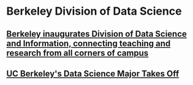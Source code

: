 # Berkeley Division of Data Science

## [Berkeley inaugurates Division of Data Science and Information, connecting teaching and research from all corners of campus](https://news.berkeley.edu/2018/11/01/berkeley-inaugurates-division-of-data-science-and-information-connecting-teaching-and-research-from-all-corners-of-campus/)

## [UC Berkeley's Data Science Major Takes Off](https://data.berkeley.edu/news/uc-berkeleys-data-science-major-takes)

